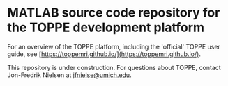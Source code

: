 # MATLAB source code repository for the TOPPE development platform

For an overview of the TOPPE platform, including the 'official' TOPPE user guide, see [https://toppemri.github.io/](https://toppemri.github.io/).

This repository is under construction. For questions about TOPPE, contact Jon-Fredrik Nielsen at jfnielse@umich.edu.

